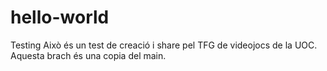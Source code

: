 # hello-world
Testing
Això és un test de creació i share pel TFG de videojocs de la UOC.
Aquesta brach és una copia del main.
